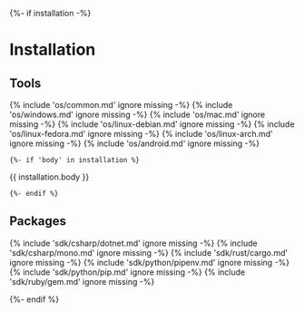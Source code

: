 {%- if installation -%}
# Installation

## Tools

{% include 'os/common.md' ignore missing -%}
{% include 'os/windows.md' ignore missing -%}
{% include 'os/mac.md' ignore missing -%}
{% include 'os/linux-debian.md' ignore missing -%}
{% include 'os/linux-fedora.md' ignore missing -%}
{% include 'os/linux-arch.md' ignore missing -%}
{% include 'os/android.md' ignore missing -%}

    {%- if 'body' in installation %}
{{ installation.body }}

    {%- endif %}

## Packages

{% include 'sdk/csharp/dotnet.md' ignore missing -%}
{% include 'sdk/csharp/mono.md' ignore missing -%}
{% include 'sdk/rust/cargo.md' ignore missing -%}
{% include 'sdk/python/pipenv.md' ignore missing -%}
{% include 'sdk/python/pip.md' ignore missing -%}
{% include 'sdk/ruby/gem.md' ignore missing -%}

{%- endif %}
